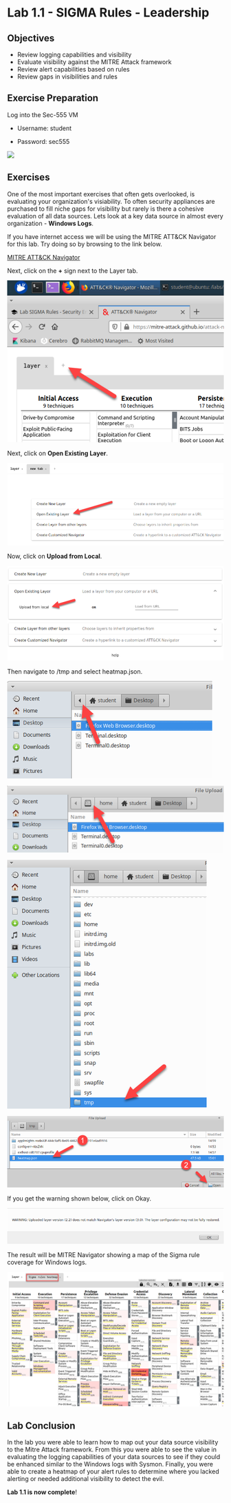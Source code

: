 # Lab 1.1 - SIGMA Rules - Leadership

## Objectives

- Review logging capabilities and visibility
- Evaluate visibility against the MITRE Attack framework
- Review alert capabilities based on rules
- Review gaps in visibilities and rules

## Exercise Preparation

Log into the Sec-555 VM

- Username: student

- Password: sec555

![](./media/image1.png)


## Exercises

One of the most important exercises that often gets overlooked, is evaluating your organization's visiability. To often security appliances are purchased to fill niche gaps for visibility but rarely is there a cohesive evaluation of all data sources. Lets look at a key data source in almost every organization - **Windows Logs**. 

If you have internet access we will be using the MITRE ATT&CK Navigator for this lab. Try doing so by browsing to the link below.

<a href="https://mitre-attack.github.io/attack-navigator/enterprise/" target="_blank">MITRE ATT&CK Navigator</a>

Next, click on the **+** sign next to the Layer tab.

![](./media/navigator_tab.png)

Next, click on **Open Existing Layer**.

![](./media/navigator_open_layer.png)

Now, click on **Upload from Local**.

![](./media/navigator_upload.png)

Then navigate to /tmp and select heatmap.json.

![](./media/browse.png)

![](./media/browse1.png)

![](./media/browse2.png)

![](./media/browse3.png)

If you get the warning shown below, click on Okay.

![](./media/browse4.png)

The result will be MITRE Navigator showing a map of the Sigma rule coverage for Windows logs.

![](./media/sigma_mitre.png)


## Lab Conclusion

In the lab you were able to learn how to map out your data source visibility to the Mitre Attack framework. From this you were able to see the value in evaluating the logging capabilities of your data sources to see if they could be enhanced similar to the Windows logs with Sysmon. Finally, you were able to create a heatmap of your alert rules to determine where you lacked alerting or needed additional visibility to detect the evil. 

**Lab 1.1 is now complete**\!
